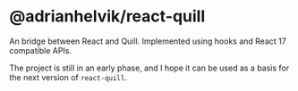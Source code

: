 # @adrianhelvik/react-quill

An bridge between React and Quill. Implemented using hooks and React 17 compatible APIs.

The project is still in an early phase, and I hope it can be used as a basis for the next
version of `react-quill`.
